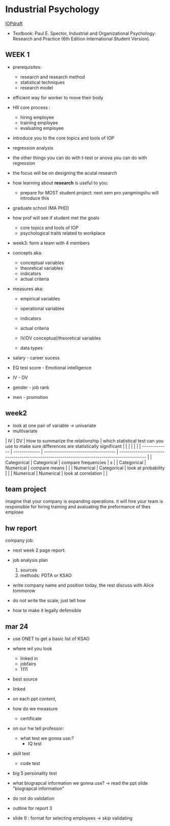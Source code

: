 # Industrial Psychology

[IOPdraft](IOPdraft)

- Textbook: Paul E. Spector, Industrial and Organizational Psychology: Research and Practice (6th Edition International Student Version).

## WEEK 1

- prerequisites:

  - research and research method
  - statistical techniques
  - research model

- efficient way for worker to move their body

- HR core process :

  - hiring employee
  - training employee
  - evaluating employee

- introduce you to the core topics and tools of IOP

- regression analysis
- the other things you can do with t-test or anova you can do with regression

- the focus will be on designing the acutal research

- how learning about **research** is useful to you:
  - prepare for MOST student project: next sem pro yangmingshu will introduce this
- graduate school (MA PHD)

- how prof will see if student met the goals
  - core topics and tools of IOP
  - psychological traits related to workplace
- week3: form a team with 4 members
- concepts aka:
  - conceptual variables
  - theoretical variables
  - indicators
  - actual criteria
- measures aka:

  - empirical variables
  - operational variables
  - indicators
  - actual criteria

  - IV/DV conceptual/theoretical variables
  - data types

- salary - career sucess
- EQ test score - Emotional intelligence

- IV - DV
- gender - job rank
- men - promotion

## week2

- look at one pair of variable -> univariate
- multivariate

| IV | DV | How to summarize the relationship | which statistical test can you use to make sure differences are statistically significant |
| | | | |
| ------------- | ------------- | ----------------------------------- | ------------------------------------------------------------------------------------------- |
| Categorical | Categorical | compare frequencies | s |
| Categorical | Numerical | compare means | |
| Numerical | Categorical | look at probability | |
| Numerical | Numerical | look at correlation | |

## team project

imagine that your company is expanding operations. it will hire
your team is responsible for hiring training and avaluating the preformance of thes emploee

## hw report

company job:

- next week 2 page report:
- job analysis plan
  1. sources
  2. methods: PDTA or KSAO
- write company name and position today, the rest discuss with Alice tommorow

- do not write the scale, just tell how
- how to make it legally defensible

## mar 24

- use ONET to get a basic list of KSAO

- where wil you look
  - linked in
  - jobfairs
  - 1111
- best source

- linked

- on each ppt content,
- how do we meaasure
  - certificate
- on our hw tell professor:
  - what test we gonna use:?
    - IQ test
- skill test
  - code test
- big 5 personality test
- what biograpcal information we gonna use? -> read the ppt slide "biograpcal information"
- do not do validation

- outline for report 3
- slide 9 : format for selecting employees -> skip validating
